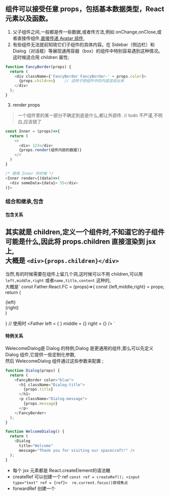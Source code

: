 ## 组件可以接受任意 props，包括基本数据类型，React 元素以及函数。
1. 父子组件之间,一般都是传一些数据,或者传方法,例如 onChange,onClose,或者直接传组件,[直接传递 Avatar 组件](https://zh-hans.reactjs.org/docs/context.html),
2. 有些组件无法提前知晓它们子组件的具体内容。在 Sidebar（侧边栏）和 Dialog（对话框）等展现通用容器（box）的组件中特别容易遇到这种情况。这时候适合用 children 属性;  
```js
function FancyBorder(props) {
  return (
    <div className={'FancyBorder FancyBorder-' + props.color}>
      {props.children}    // 这样子把组件中的内容渲染出来
    </div>
  );
}
```
3. render props  
> 一个组件里的某一部分不确定到底是什么,都让外部传. // todo  不严谨,不明白,应该错了
```js
const Inner = (props)=>{
  return (
    <>
      <div> 123</div>
      {props.render(组件内部的数据)}
    </>
  )
}

/* 使用 Inner 的时候 */
<Inner render={(data)=>(
  <div someData={data}> 55</div>
)}>
```

### 组合和继承,包含  
#### 包含关系 
其实就是 children,定义一个组件时,不知道它的子组件可能是什么,因此将 props.children 直接渲染到 jsx 上,  
大概是 `<div>{props.children}</div>`   
--------
当然,有的时候需要在组件上留几个洞,这时候可以不用 children,可以用`left,middle,right` 或者`name,title,content` 这种的,  
大概是`
const Father:React.FC<FatherProps> = (props)=>{
const {left,middle,right} = props;
  return (
  <div className = "outer"> 
    <div className = "inner-left"> 
      {left}
    </div>
    <div className = "inner-right"> 
      {right}
    </div>
  </div>
  )
  
}
// 使用时
<Father left = {<Left /> } 
  middle = {<Middle />} 
  right = {<RIght />}
  />
`

#### 特例关系  
WelecomeDialog是 Dialog 的特例,Dialog 是更通用的组件,那么可以先定义 Dialog 组件,它提供一些定制化参数,    
然后 WelecomeDialog 组件通过这些参数来配置 ;  
```js
function Dialog(props) {
  return (
    <FancyBorder color="blue">
      <h1 className="Dialog-title">
        {props.title}
      </h1>
      <p className="Dialog-message">
        {props.message}
      </p>
    </FancyBorder>
  );
}

function WelcomeDialog() {
  return (
    <Dialog
      title="Welcome"
      message="Thank you for visiting our spacecraft!" />
  );
}
```


 - 每个 jsx 元素都是 React.createElement的语法糖    
 - createRef  可以创建一个 ref  `const ref = createRef(); <input type="text" ref = {ref}>  re.current.focus()获得焦点`    
- forwardRef 创建一个


